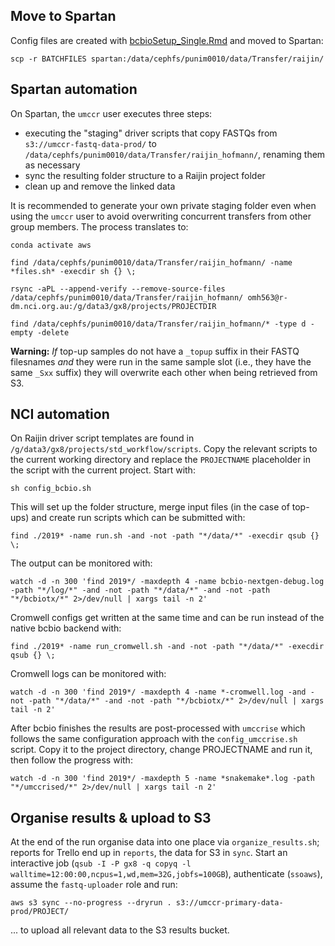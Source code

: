 ## Move to Spartan

Config files are created with [bcbioSetup_Single.Rmd](https://github.com/umccr/google_lims/blob/master/analysis/bcbioSetup_Single.Rmd) and moved to Spartan:

`scp -r BATCHFILES spartan:/data/cephfs/punim0010/data/Transfer/raijin/`

## Spartan automation

On Spartan, the `umccr` user executes three steps:

* executing the "staging" driver scripts that copy FASTQs from `s3://umccr-fastq-data-prod/` to `/data/cephfs/punim0010/data/Transfer/raijin_hofmann/`, renaming them as necessary
* sync the resulting folder structure to a Raijin project folder
* clean up and remove the linked data

It is recommended to generate your own private staging folder even when using the `umccr` user to avoid overwriting concurrent transfers from other group members. The process translates to:

`conda activate aws`

`find /data/cephfs/punim0010/data/Transfer/raijin_hofmann/ -name *files.sh* -execdir sh {} \;`

`rsync -aPL --append-verify --remove-source-files /data/cephfs/punim0010/data/Transfer/raijin_hofmann/ omh563@r-dm.nci.org.au:/g/data3/gx8/projects/PROJECTDIR`

`find /data/cephfs/punim0010/data/Transfer/raijin_hofmann/* -type d -empty -delete`

**Warning:** _If_ top-up samples do not have a `_topup` suffix in their FASTQ filesnames _and_ they were run in the same sample slot (i.e., they have the same `_Sxx` suffix) they will overwrite each other when being retrieved from S3. 

## NCI automation

On Raijin driver script templates are found in `/g/data3/gx8/projects/std_workflow/scripts`. Copy the relevant scripts to the current working directory and replace the `PROJECTNAME` placeholder in the script with the current project. Start with:

`sh config_bcbio.sh`

This will set up the folder structure, merge input files (in the case of top-ups) and create run scripts which can be submitted with:

`find ./2019* -name run.sh -and -not -path "*/data/*" -execdir qsub {} \;`

The output can be monitored with:

`watch -d -n 300 'find 2019*/ -maxdepth 4 -name bcbio-nextgen-debug.log -path "*/log/*" -and -not -path "*/data/*" -and -not -path "*/bcbiotx/*" 2>/dev/null | xargs tail -n 2'`

Cromwell configs get written at the same time and can be run instead of the native bcbio backend with:

`find ./2019* -name run_cromwell.sh -and -not -path "*/data/*" -execdir qsub {} \;`

Cromwell logs can be monitored with:

`watch -d -n 300 'find 2019*/ -maxdepth 4 -name *-cromwell.log -and -not -path "*/data/*" -and -not -path "*/bcbiotx/*" 2>/dev/null | xargs tail -n 2'`

After bcbio finishes the results are post-processed with `umccrise` which follows the same configuration approach with the `config_umccrise.sh` script. Copy it to the project directory, change PROJECTNAME and run it, then follow the progress with:

`watch -d -n 300 'find 2019*/ -maxdepth 5 -name *snakemake*.log -path "*/umccrised/*" 2>/dev/null | xargs tail -n 2'`

## Organise results & upload to S3

At the end of the run organise data into one place via `organize_results.sh`; reports for Trello end up in `reports`, the data for S3 in `sync`. Start an interactive job (`qsub -I -P gx8 -q copyq -l walltime=12:00:00,ncpus=1,wd,mem=32G,jobfs=100GB`), authenticate (`ssoaws`), assume the `fastq-uploader` role and run:

`aws s3 sync --no-progress --dryrun . s3://umccr-primary-data-prod/PROJECT/`

... to upload all relevant data to the S3 results bucket.


